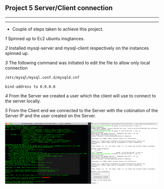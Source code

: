 ## Project 5 Server/Client connection

---
---
* Couple of steps taken to achieve this project.

*1* Spinned up to Ec2 ubuntu insgtances. <br>

*2* Installed mysql-server and mysql-client respectively on the instances spinned up.<br>

*3* The following command was initiated to edit the file to allow only local connection

<html>
    <head>
    
    /etc/mysql/mysql.conf.d/mysqld.cnf
</html>
<html>
    <head>
    
    bind-address to 0.0.0.0
</html>

*4* From the Server we created a user which the client will use to connect to the server locally.

*5* From the Client end we connected to the Server with the cobination of the Server IP and the user created on the Server.

<img src="./images/Server:Client.png" width="500" height="200"><br>

